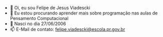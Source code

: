 - 👋 Oi, eu sou Felipe de Jesus Viadescki
- 👀 Eu estou procurando aprender mais sobre programação nas aulas de Pensamento Computacional
- 🌱 Nasci no dia 27/06/2006
- 📫 E-Mail de contato: felipe.viadescki@escola.pr.gov.br
